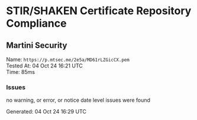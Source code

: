 # STIR/SHAKEN Certificate Repository Compliance

## Martini Security

Name: `https://p.mtsec.me/2e5a/MD61rLZGicCX.pem`\
Tested At: 04 Oct 24 16:21 UTC\
Time: 85ms

### Issues

no warning, or error, or notice date level issues were found

Generated: 04 Oct 24 16:29 UTC